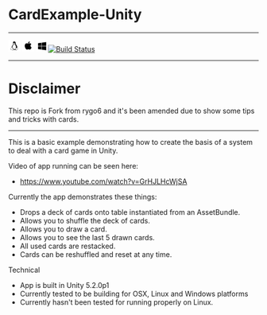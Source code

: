 # CardExample-Unity

-------

![Image of Yaktocat](./misc/Font-Awesome/png/24/linux.png) ![Image of Yaktocat](./misc/Font-Awesome/png/24/apple.png) ![Image of Yaktocat](./misc/Font-Awesome/png/24/windows.png)[![Build Status](https://travis-ci.org/LoOnyBiker/CardExample-Unity.svg?branch=master)](https://travis-ci.org/LoOnyBiker/CardExample-Unity)

-------

# Disclaimer

This repo is Fork from rygo6 and it's been amended due to show some tips and tricks with cards.

-------

This is a basic example demonstrating how to create the basis of a system to deal with a card game in Unity.

Video of app running can be seen here:
- https://www.youtube.com/watch?v=GrHJLHcWjSA

Currently the app demonstrates these things:
- Drops a deck of cards onto table instantiated from an AssetBundle.
- Allows you to shuffle the deck of cards.
- Allows you to draw a card.
- Allows you to see the last 5 drawn cards.
- All used cards are restacked.
- Cards can be reshuffled and reset at any time.

Technical
- App is built in Unity 5.2.0p1
- Currently tested to be building for OSX, Linux and Windows platforms
- Currently hasn't been tested for running properly on Linux.
